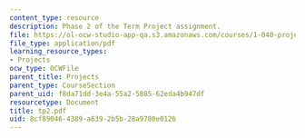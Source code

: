 ```yaml
---
content_type: resource
description: Phase 2 of the Term Project assignment.
file: https://ol-ocw-studio-app-qa.s3.amazonaws.com/courses/1-040-project-management-spring-2004/8cf890464389a6392b5b28a9780e0126_tp2.pdf
file_type: application/pdf
learning_resource_types:
- Projects
ocw_type: OCWFile
parent_title: Projects
parent_type: CourseSection
parent_uid: f8da71dd-3e4a-55a2-5885-62eda4b947df
resourcetype: Document
title: tp2.pdf
uid: 8cf89046-4389-a639-2b5b-28a9780e0126
---
```

